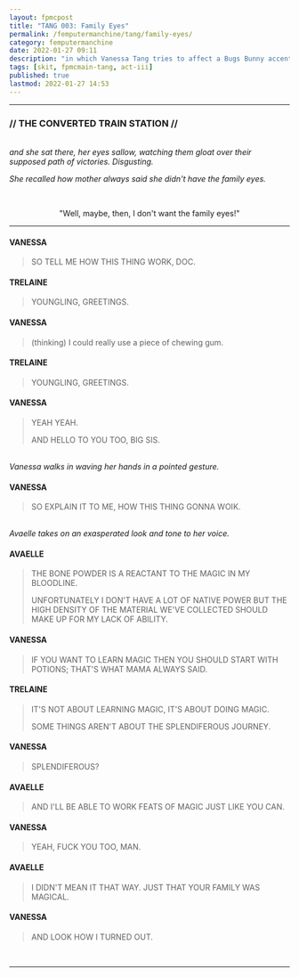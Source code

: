 ```yaml
---
layout: fpmcpost
title: "TANG 003: Family Eyes"
permalink: /femputermanchine/tang/family-eyes/
category: femputermanchine
date: 2022-01-27 09:11
description: "in which Vanessa Tang tries to affect a Bugs Bunny accent"
tags: [skit, fpmcmain-tang, act-iii]
published: true
lastmod: 2022-01-27 14:53
---
```

[//]: # (  1/27/22  -added)

*****
### // THE CONVERTED TRAIN STATION //

<br><i>and she sat there, her eyes sallow, watching them gloat over their supposed path of victories. Disgusting.</i>

<i>She recalled how mother always said she didn't have the family eyes.</i>

<br><center>"Well, maybe, then, I don't want the family eyes!"</center>

*****

#### VANESSA

> SO TELL ME HOW THIS THING WORK, DOC.

#### TRELAINE

> YOUNGLING, GREETINGS.

#### VANESSA

> (thinking) I could really use a piece of chewing gum.

#### TRELAINE

> YOUNGLING, GREETINGS.

#### VANESSA

> YEAH YEAH.
> 
> AND HELLO TO YOU TOO, BIG SIS.

<BR><I>Vanessa walks in waving her hands in a pointed gesture.</i>

#### VANESSA

> SO EXPLAIN IT TO ME, HOW THIS THING GONNA WOIK.

<BR><I>Avaelle takes on an exasperated look and tone to her voice.</i>

#### AVAELLE 

> THE BONE POWDER IS A REACTANT TO THE MAGIC IN MY BLOODLINE.
> 
> UNFORTUNATELY I DON'T HAVE A LOT OF NATIVE POWER BUT THE HIGH DENSITY OF THE MATERIAL WE'VE COLLECTED SHOULD MAKE UP FOR MY LACK OF ABILITY.

#### VANESSA

> IF YOU WANT TO LEARN MAGIC THEN YOU SHOULD START WITH POTIONS; THAT'S WHAT MAMA ALWAYS SAID.

#### TRELAINE

> IT'S NOT ABOUT LEARNING MAGIC, IT'S ABOUT DOING MAGIC.
> 
> SOME THINGS AREN'T ABOUT THE SPLENDIFEROUS JOURNEY.

#### VANESSA

> SPLENDIFEROUS?

#### AVAELLE

> AND I'LL BE ABLE TO WORK FEATS OF MAGIC JUST LIKE YOU CAN.

#### VANESSA

> YEAH, FUCK YOU TOO, MAN.

#### AVAELLE

> I DIDN'T MEAN IT THAT WAY. JUST THAT YOUR FAMILY WAS MAGICAL.

#### VANESSA

> AND LOOK HOW I TURNED OUT.

<BR>

*****
